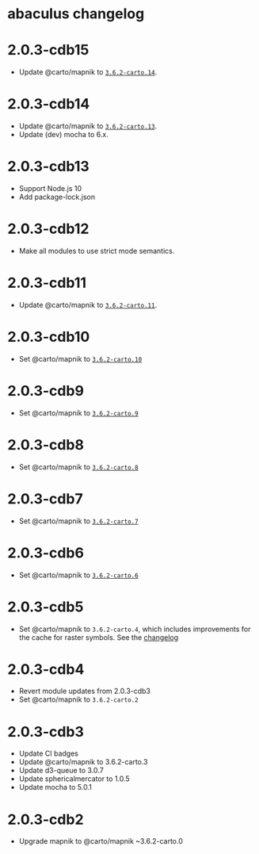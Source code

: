 # abaculus changelog

# 2.0.3-cdb15
* Update @carto/mapnik to [`3.6.2-carto.14`](https://github.com/CartoDB/node-mapnik/blob/v3.6.2-carto.14/CHANGELOG.carto.md#362-carto14).

# 2.0.3-cdb14
* Update @carto/mapnik to [`3.6.2-carto.13`](https://github.com/CartoDB/node-mapnik/blob/v3.6.2-carto.13/CHANGELOG.carto.md#362-carto13).
* Update (dev) mocha to 6.x.

# 2.0.3-cdb13
* Support Node.js 10
* Add package-lock.json

# 2.0.3-cdb12
* Make all modules to use strict mode semantics.

# 2.0.3-cdb11
* Update @carto/mapnik to [`3.6.2-carto.11`](https://github.com/CartoDB/node-mapnik/blob/v3.6.2-carto.11/CHANGELOG.carto.md#362-carto11).

# 2.0.3-cdb10
* Set @carto/mapnik to [`3.6.2-carto.10`](https://github.com/CartoDB/node-mapnik/blob/v3.6.2-carto/CHANGELOG.carto.md#362-carto10)

# 2.0.3-cdb9
* Set @carto/mapnik to [`3.6.2-carto.9`](https://github.com/CartoDB/node-mapnik/blob/v3.6.2-carto/CHANGELOG.carto.md#362-carto9)

# 2.0.3-cdb8
* Set @carto/mapnik to [`3.6.2-carto.8`](https://github.com/CartoDB/node-mapnik/blob/v3.6.2-carto/CHANGELOG.carto.md#362-carto8)

# 2.0.3-cdb7
* Set @carto/mapnik to [`3.6.2-carto.7`](https://github.com/CartoDB/node-mapnik/blob/v3.6.2-carto/CHANGELOG.carto.md#362-carto7)

# 2.0.3-cdb6
* Set @carto/mapnik to [`3.6.2-carto.6`](https://github.com/CartoDB/node-mapnik/blob/v3.6.2-carto/CHANGELOG.carto.md#362-carto6)

# 2.0.3-cdb5
* Set @carto/mapnik to `3.6.2-carto.4`, which includes improvements for the cache for raster symbols. See the [changelog](https://github.com/CartoDB/node-mapnik/blob/v3.6.2-carto/CHANGELOG.carto.md#362-carto4)

# 2.0.3-cdb4
* Revert module updates from 2.0.3-cdb3
* Set @carto/mapnik to `3.6.2-carto.2`

# 2.0.3-cdb3

* Update CI badges
* Update @carto/mapnik to 3.6.2-carto.3
* Update d3-queue to 3.0.7
* Update sphericalmercator to 1.0.5
* Update mocha to 5.0.1

# 2.0.3-cdb2

* Upgrade mapnik to @carto/mapnik ~3.6.2-carto.0
